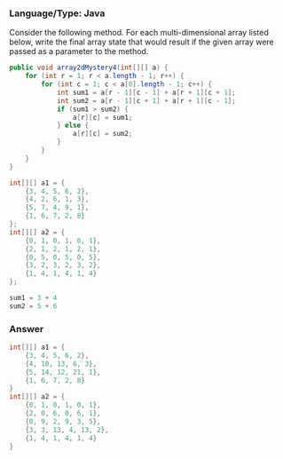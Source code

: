 ### Language/Type: Java          
          
Consider the following method. For each multi-dimensional array listed below, write the final array state that would result if the given array were passed as a parameter to the method.          
```java              
public void array2dMystery4(int[][] a) {        
    for (int r = 1; r < a.length - 1; r++) {         
        for (int c = 1; c < a[0].length - 1; c++) {       
            int sum1 = a[r - 1][c - 1] + a[r + 1][c + 1];     
            int sum2 = a[r - 1][c + 1] + a[r + 1][c - 1];      
            if (sum1 > sum2) {      
                a[r][c] = sum1;      
            } else {      
                a[r][c] = sum2;     
            }      
        }      
    }      
}      
```         
```java
int[][] a1 = {      
    {3, 4, 5, 6, 2},   
    {4, 2, 6, 1, 3},   
    {5, 7, 4, 9, 1},    
    {1, 6, 7, 2, 8}     
};	     
int[][] a2 = {        
    {0, 1, 0, 1, 0, 1},     
    {2, 1, 2, 1, 2, 1},     
    {0, 5, 0, 5, 0, 5},      
    {3, 2, 3, 2, 3, 2},      
    {1, 4, 1, 4, 1, 4}      
};      
``` 
```java       
sum1 = 3 + 4      
sum2 = 5 + 6      
```        
### Answer
```java      
int[][] a1 = {      
    {3, 4, 5, 6, 2},       
    {4, 10, 13, 6, 3},      
    {5, 14, 12, 21, 1},      
    {1, 6, 7, 2, 8}        
}       
int[][] a2 = {       
    {0, 1, 0, 1, 0, 1},       
    {2, 0, 6, 0, 6, 1},      
    {0, 9, 2, 9, 3, 5},      
    {3, 3, 13, 4, 13, 2},      
    {1, 4, 1, 4, 1, 4}      
}      
``` 